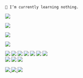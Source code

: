 <p >

    🌱 I’m currently learning nothing.
</p>


<p >
  <a href="https://github.com/kiki-af"><img src="https://github-readme-stats.vercel.app/api?username=kiki-af&bg_color=30,e96443,904e95&title_color=fff&text_color=fff&icon_color=fff&hide_border=true&show_icons=true" /></a>
</p>

<p >
  <a href="https://github.com/kiki-af"><img src="https://github-readme-stats.vercel.app/api/top-langs?username=kiki-af&bg_color=30,e96443,904e95&title_color=fff&text_color=fff&hide_border=true&show_icons=true&layout=compact" /></a>
</p>


<p >
  <a href="https://github.com/kiki-af/github-profile-trophy"><img src="https://github-profile-trophy.vercel.app/?username=kiki-af&theme=onedark" /></a>
</p>

<p >
   <img src="https://github-readme-streak-stats.herokuapp.com/?user=kiki-af" />
</p>
<p >
 <img src="https://img.shields.io/badge/-PHP-black?style=flat-square&logo=PHP" />
  <img src="https://img.shields.io/badge/-JavaScript-black?style=flat-square&logo=javascript" />
  <img src="https://img.shields.io/badge/-Node.js-black?style=flat-square&logo=Node.js" />
  <img src="https://img.shields.io/badge/-HTML5-black?style=flat-square&logo=html5&logoColor=e34f26" />
  <img src="https://img.shields.io/badge/-CSS3-black?style=flat-square&logo=css3&logoColor=1572b6" />
  <img src="https://img.shields.io/badge/-Git-black?style=flat-square&logo=git" />
  <img src="https://img.shields.io/badge/-GitHub-black?style=flat-square&logo=github" /> <br>
  <img src="https://img.shields.io/badge/-Python-black?style=flat-square&logo=python" />
  <img src="https://img.shields.io/badge/-React-black?style=flat-square&logo=react" />
  
  <img src="https://img.shields.io/badge/-VS_Code-black?style=flat-square&logo=visual-studio-code" />
  
</p>

<p >
  
  <a href="mailto:kikiaf193@gmail.com">
  <img src="https://img.shields.io/badge/Gmail-kikiaf193@gmail.com-30302f?style=for-the-badge&logo=gmail" />
  </a>
  <a href="https://instagram.com/_kiki.af">
  <img src="https://img.shields.io/badge/Instagram-@_kiki.af-30302f?logo=instagram&style=for-the-badge" />
  </a>
  <a href="https://www.facebook.com/severn.gov" target="_blank">
  <img src="https://img.shields.io/badge/Facebook-Kiki_AF-30302f?style=for-the-badge&logo=facebook" /></a>
</p>

